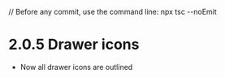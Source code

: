 // Before any commit, use the command line: npx tsc --noEmit

# 2.0.5 Drawer icons

- Now all drawer icons are outlined